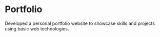 # Portfolio
Developed a personal portfolio website to showcase skills and projects using basic web technologies.
